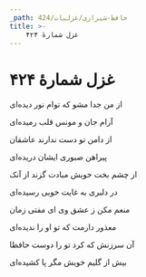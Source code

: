 ```yaml
---
_path: حافظ-شیرازی/غزلیات/424
title: >-
    غزل شمارهٔ ۴۲۴
---
```

# غزل شمارهٔ ۴۲۴

<div class="b" id="bn1"><div class="m1"><p>از من جدا مشو که توام نور دیده‌ای</p></div>
<div class="m2"><p>آرام جان و مونس قلب رمیده‌ای</p></div></div>
<div class="b" id="bn2"><div class="m1"><p>از دامن تو دست ندارند عاشقان</p></div>
<div class="m2"><p>پیراهن صبوری ایشان دریده‌ای</p></div></div>
<div class="b" id="bn3"><div class="m1"><p>از چشم بخت خویش مبادت گزند از آنک</p></div>
<div class="m2"><p>در دلبری به غایت خوبی رسیده‌ای</p></div></div>
<div class="b" id="bn4"><div class="m1"><p>منعم مکن ز عشق وی ای مفتی زمان</p></div>
<div class="m2"><p>معذور دارمت که تو او را ندیده‌ای</p></div></div>
<div class="b" id="bn5"><div class="m1"><p>آن سرزنش که کرد تو را دوست حافظا</p></div>
<div class="m2"><p>بیش از گلیم خویش مگر پا کشیده‌ای</p></div></div>
